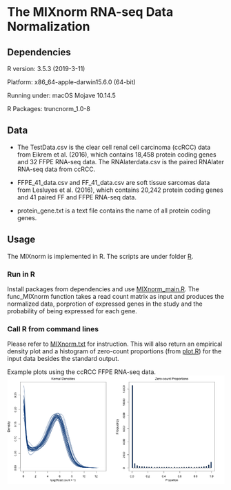 # The MIXnorm RNA-seq Data Normalization


## Dependencies

R version: 3.5.3 (2019-3-11)

Platform: x86_64-apple-darwin15.6.0 (64-bit)

Running under: macOS Mojave 10.14.5

R Packages: truncnorm_1.0-8

## Data
* The TestData.csv is the clear cell renal cell carcinoma (ccRCC) data from  Eikrem et al. (2016), which contains 18,458 protein coding genes and 32 FFPE RNA-seq data. The RNAlaterdata.csv is the paired RNAlater RNA-seq data from ccRCC.

* FFPE_41_data.csv and FF_41_data.csv are soft tissue sarcomas data from Lesluyes et al. (2016), which contains 20,242 protein coding genes and 41 paired FF and FFPE RNA-seq data.

* protein_gene.txt is a text file contains the name of all protein coding genes.

## Usage
The MIXnorm is implemented in R. The scripts are under folder [R](https://github.com/S-YIN/MIXnorm/tree/create-R/R). 
### Run in R
Install packages from dependencies and use [MIXnorm_main.R](https://github.com/S-YIN/MIXnorm/blob/create-R/R/MIXnorm_main.R).  The func_MIXnorm function takes a read count matrix as input and produces the normalized data, porprotion of expressed genes in the study and the probability of being expressed for each gene.
### Call R from command lines
Please refer to [MIXnorm.txt](https://github.com/S-YIN/MIXnorm/blob/create-R/R/MIXnorm.txt) for instruction. This will also return an empirical density plot and a histogram of zero-count proportions (from [plot.R](https://github.com/S-YIN/MIXnorm/blob/create-R/R/plot.R)) for the input data besides the standard output.

Example plots using the ccRCC FFPE RNA-seq data.
![exploratory](https://github.com/S-YIN/MIXnorm/blob/master/exploratory.png)
